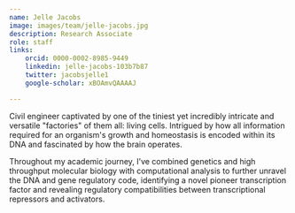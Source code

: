 ```yaml
---
name: Jelle Jacobs
image: images/team/jelle-jacobs.jpg
description: Research Associate
role: staff
links:
    orcid: 0000-0002-8985-9449
    linkedin: jelle-jacobs-103b7b87
    twitter: jacobsjelle1
    google-scholar: xBOAmvQAAAAJ

---
```

Civil engineer captivated by one of the tiniest yet incredibly intricate and versatile "factories" of them all: living cells. Intrigued by how all information required for an organism's growth and homeostasis is encoded within its DNA and fascinated by how the brain operates.

Throughout my academic journey, I’ve combined genetics and high throughput molecular biology with computational analysis to further unravel the DNA and gene regulatory code, identifying a novel pioneer transcription factor and revealing regulatory compatibilities between transcriptional repressors and activators.
